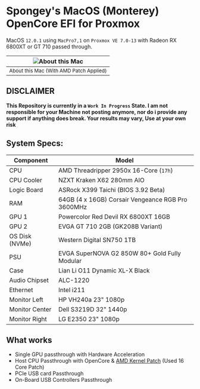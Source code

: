 # Spongey's MacOS (Monterey) OpenCore EFI for Proxmox
MacOS `12.0.1` using `MacPro7,1` on `Proxmox VE 7.0-13` with Radeon RX 6800XT or GT 710 passed through.

| ![About this Mac](https://user-images.githubusercontent.com/28176188/140259915-6c29e56c-8d9c-4528-a2d2-4e136ff68c74.png) |
| :--: |
| <sub> About this Mac (With AMD Patch Applied) </sub> |

## DISCLAIMER
__This Repository is currently in a `Work In Progress` State. I am not responsible for your Machine not posting anymore, nor do i provide any support if anything does break. Your results may vary, Use at your own risk__

## System Specs:
| **Component**    | **Model**                                        |
| ---------------- | ------------------------------------------------ |
| CPU              | AMD Threadripper 2950x 16-Core (`17h`)           |
| CPU Cooler       | NZXT Kraken X62 280mm AIO                        |
| Logic Board      | ASRock X399 Taichi (BIOS 3.92 Beta)              |
| RAM              | 64GB (4 x 16GB) Corsair Vengeance RGB Pro 3600MHz|
| GPU 1            | Powercolor Red Devil RX 6800XT 16GB              |
| GPU 2            | EVGA GT 710 2GB (GK208B Variant)                 |
| OS Disk (NVMe)   | Western Digital SN750 1TB                        |
| PSU              | EVGA SuperNOVA G2 850W 80+ Gold Fully Modular    |
| Case             | Lian Li O11 Dynamic XL-X Black                   |
| Audio Chipset    | ALC-1220                                         |
| Ethernet         | Intel i211                                       |
| Monitor Left     | HP VH240a 23" 1080p                              |
| Monitor Center   | Dell S3219D 32" 1440p                            |
| Monitor Right    | LG E2350 23" 1080p                               |



## What works
- Single GPU passthrough with Hardware Acceleration
- Host CPU Passthrough with OpenCore & [AMD Kernel Patch](https://github.com/AMD-OSX/AMD_Vanilla/tree/master#read-me-first) (Used 16 Core Patch)
- PCIe USB card Passthrough
- On-Board USB Controllers Passthrough
